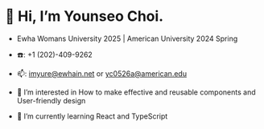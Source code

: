 # 👋 Hi, I’m Younseo Choi.
- Ewha Womans University 2025 | American University 2024 Spring
- ☎️: +1 (202)-409-9262
- 📫: imyure@ewhain.net or yc0526a@american.edu
  
- 👀 I’m interested in How to make effective and reusable components and User-friendly design
- 🌱 I’m currently learning React and TypeScript


<!---
yunyun827/yunyun827 is a ✨ special ✨ repository because its `README.md` (this file) appears on your GitHub profile.
You can click the Preview link to take a look at your changes.
--->
